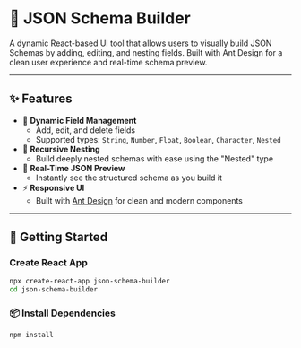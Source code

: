 # 🧩 JSON Schema Builder

A dynamic React-based UI tool that allows users to visually build JSON Schemas by adding, editing, and nesting fields. Built with Ant Design for a clean user experience and real-time schema preview.

---

## ✨ Features

- 🔧 **Dynamic Field Management**
  - Add, edit, and delete fields
  - Supported types: `String`, `Number`, `Float`, `Boolean`, `Character`, `Nested`
- 🔁 **Recursive Nesting**
  - Build deeply nested schemas with ease using the "Nested" type
- 🧠 **Real-Time JSON Preview**
  - Instantly see the structured schema as you build it
- ⚡ **Responsive UI**
  - Built with [Ant Design](https://ant.design/) for clean and modern components

---

## 🚀 Getting Started
### Create React App
```bash
npx create-react-app json-schema-builder
cd json-schema-builder
```
### 📦 Install Dependencies

```bash
npm install
